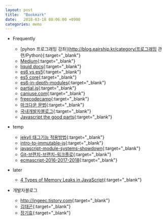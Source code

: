```yaml
---
layout: post
title:  "Bookmark"
date:   2018-03-18 08:06:00 +0900
categories: memo
---
```

* Frequently
  * [pyhon 프로그래밍 강좌](http://blog.eairship.kr/category/프로그래밍 관련/Python){:target="_blank"}
  * [Medium](https://medium.com/topic/programming){:target="_blank"}
  * [liquid docs](https://shopify.github.io/liquid/basics/introduction){:target="_blank"}
  * [es6 vs es5](http://es6-features.org){:target="_blank"}
  * [es5 core](http://tech.inswave.com/2018/03/17/ES5){:target="_blank"}
  * [es6-in-depth-modules](http://hacks.mozilla.or.kr/2016/05/es6-in-depth-modules/){:target="_blank"}
  * [partial.js](https://marpple.github.io/partial.js/){:target="_blank"}
  * [caniuse.com](https://caniuse.com){:target="_blank"}
  * [freecodecamp](https://medium.freecodecamp.org/tagged/web-development){:target="_blank"}
  * [마크다운 문법](http://blog.kalkin7.com/2014/02/05/wordpress-markdown-quick-reference-for-koreans){:target="_blank"}
  * [국내개발자블로그](https://github.com/sarojaba/awesome-devblog/blob/master/README.md){:target="_blank"}
  * [Javascript the good parts](https://7chan.org/pr/src/OReilly_JavaScript_The_Good_Parts_May_2008.pdf){:target="_blank"}

  
  

* temp
  * [jekyll 태그기능 적용방법](http://tech.kakao.com/2016/07/07/tech-blog-story){:target="_blank"}
  * [intro-to-immutable-js](https://auth0.com/blog/intro-to-immutable-js){:target="_blank"}
  * [javascript-module-systems-showdown](https://auth0.com/blog/javascript-module-systems-showdown){:target="_blank"}
  * [Git-브랜치-브랜치-워크플로](https://git-scm.com/book/ko/v2/Git-브랜치-브랜치-워크플로){:target="_blank"}
  * [ecmascript-2016-2017-2018](https://medium.freecodecamp.org/here-are-examples-of-everything-new-in-ecmascript-2016-2017-and-2018-d52fa3b5a70e){:target="_blank"}

* later
  * [4 Types of Memory Leaks in JavaScript](https://auth0.com/blog/four-types-of-leaks-in-your-javascript-code-and-how-to-get-rid-of-them/){:target="_blank"}

* 개발자블로그
  * <http://ingeec.tistory.com>{:target="_blank"}
  * [김태곤](https://taegon.kim){:target="_blank"}
  * [장기효](https://joshua1988.github.io/){:target="_blank"}
